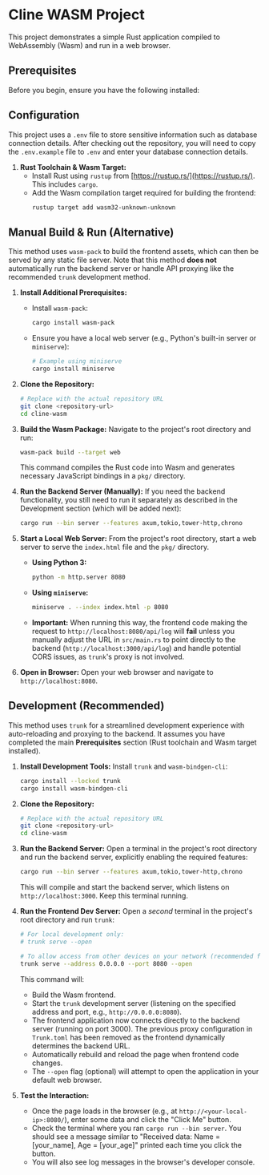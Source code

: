 # Cline WASM Project

This project demonstrates a simple Rust application compiled to WebAssembly (Wasm) and run in a web browser.

## Prerequisites

Before you begin, ensure you have the following installed:

## Configuration

This project uses a `.env` file to store sensitive information such as database connection details. After checking out the repository, you will need to copy the `.env.example` file to `.env` and enter your database connection details.

1.  **Rust Toolchain & Wasm Target:**
    *   Install Rust using `rustup` from [https://rustup.rs/](https://rustup.rs/). This includes `cargo`.
    *   Add the Wasm compilation target required for building the frontend:
        ```bash
        rustup target add wasm32-unknown-unknown
        ```

## Manual Build & Run (Alternative)

This method uses `wasm-pack` to build the frontend assets, which can then be served by any static file server. Note that this method **does not** automatically run the backend server or handle API proxying like the recommended `trunk` development method.

1.  **Install Additional Prerequisites:**
    *   Install `wasm-pack`:
        ```bash
        cargo install wasm-pack
        ```
    *   Ensure you have a local web server (e.g., Python's built-in server or `miniserve`):
        ```bash
        # Example using miniserve
        cargo install miniserve
        ```
2.  **Clone the Repository:**
    ```bash
    # Replace with the actual repository URL
    git clone <repository-url>
    cd cline-wasm
    ```
3.  **Build the Wasm Package:** Navigate to the project's root directory and run:
    ```bash
    wasm-pack build --target web
    ```
    This command compiles the Rust code into Wasm and generates necessary JavaScript bindings in a `pkg/` directory.

4.  **Run the Backend Server (Manually):** If you need the backend functionality, you still need to run it separately as described in the Development section (which will be added next):
    ```bash
    cargo run --bin server --features axum,tokio,tower-http,chrono
    ```

5.  **Start a Local Web Server:** From the project's root directory, start a web server to serve the `index.html` file and the `pkg/` directory.
    *   **Using Python 3:**
        ```bash
        python -m http.server 8080
        ```
    *   **Using `miniserve`:**
        ```bash
        miniserve . --index index.html -p 8080
        ```
    *   **Important:** When running this way, the frontend code making the request to `http://localhost:8080/api/log` will **fail** unless you manually adjust the URL in `src/main.rs` to point directly to the backend (`http://localhost:3000/api/log`) and handle potential CORS issues, as `trunk`'s proxy is not involved.

6.  **Open in Browser:** Open your web browser and navigate to `http://localhost:8080`.

## Development (Recommended)

This method uses `trunk` for a streamlined development experience with auto-reloading and proxying to the backend. It assumes you have completed the main **Prerequisites** section (Rust toolchain and Wasm target installed).

1.  **Install Development Tools:** Install `trunk` and `wasm-bindgen-cli`:
    ```bash
    cargo install --locked trunk
    cargo install wasm-bindgen-cli
    ```
2.  **Clone the Repository:**
    ```bash
    # Replace with the actual repository URL
    git clone <repository-url>
    cd cline-wasm
    ```
3.  **Run the Backend Server:** Open a terminal in the project's root directory and run the backend server, explicitly enabling the required features:
    ```bash
    cargo run --bin server --features axum,tokio,tower-http,chrono
    ```
    This will compile and start the backend server, which listens on `http://localhost:3000`. Keep this terminal running.

4.  **Run the Frontend Dev Server:** Open a *second* terminal in the project's root directory and run `trunk`:
    ```bash
    # For local development only:
    # trunk serve --open

    # To allow access from other devices on your network (recommended for testing on different hosts):
    trunk serve --address 0.0.0.0 --port 8080 --open
    ```
    This command will:
    *   Build the Wasm frontend.
    *   Start the `trunk` development server (listening on the specified address and port, e.g., `http://0.0.0.0:8080`).
    *   The frontend application now connects directly to the backend server (running on port 3000). The previous proxy configuration in `Trunk.toml` has been removed as the frontend dynamically determines the backend URL.
    *   Automatically rebuild and reload the page when frontend code changes.
    *   The `--open` flag (optional) will attempt to open the application in your default web browser.

5.  **Test the Interaction:**
    *   Once the page loads in the browser (e.g., at `http://<your-local-ip>:8080/`), enter some data and click the "Click Me" button.
    *   Check the terminal where you ran `cargo run --bin server`. You should see a message similar to "Received data: Name = [your_name], Age = [your_age]" printed each time you click the button.
    *   You will also see log messages in the browser's developer console.
